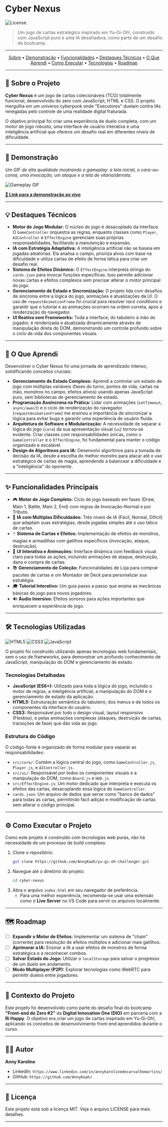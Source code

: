 # Cyber Nexus

![License](https://img.shields.io/badge/license-MIT-blue.svg)

> Um jogo de cartas estratégico inspirado em Yu-Gi-Oh!, construído com JavaScript puro e uma IA desafiadora, como parte de um desafio de bootcamp.

---

<p align="center">
  <a href="#-sobre-o-projeto">Sobre</a> •
  <a href="#-demonstracao">Demonstração</a> •
  <a href="#-funcionalidades-principais">Funcionalidades</a> •
  <a href="#-destaques-técnicos">Destaques Técnicos</a> •
  <a href="#-o-que-aprendi">O Que Aprendi</a> •
  <a href="#-como-executar-o-projeto">Como Executar</a> •
  <a href="#-tecnologias-utilizadas">Tecnologias</a> •
  <a href="#-roadmap">Roadmap</a>
</p>

---

## 🚀 Sobre o Projeto

**Cyber Nexus** é um jogo de cartas colecionáveis (TCG) totalmente funcional, desenvolvido do zero com JavaScript, HTML e CSS. O projeto mergulha em um universo cyberpunk onde "Executores" duelam contra IAs renegadas pelo controle de uma realidade digital fraturada.

O objetivo principal foi criar uma experiência de duelo completa, com um motor de jogo robusto, uma interface de usuário interativa e uma inteligência artificial que oferece um desafio real em diferentes níveis de dificuldade.

---

## 🎥 Demonstração

*Um GIF de alta qualidade mostrando o gameplay: a tela inicial, o cara-ou-coroa, uma invocação, um ataque e a tela de vitória/derrota.*

![Gameplay GIF](assets/img/gameplay.gif)

**[🔗 Link para a demonstração ao vivo](https://annykaah.github.io/yu-gi-oh-challenger/)**

---

## 💡 Destaques Técnicos

-   **Motor de Jogo Modular:** O núcleo do jogo é desacoplado da interface. O `GameController` orquestra as regras, enquanto classes como `Player`, `AIController` e `EffectEngine` gerenciam suas próprias responsabilidades, facilitando a manutenção e expansão.
-   **IA com Estratégia Adaptativa:** A inteligência artificial não se baseia em jogadas aleatórias. Ela analisa o campo, prioriza alvos com base na dificuldade e utiliza cartas de efeito de forma tática para criar um desafio real.
-   **Sistema de Efeitos Dinâmico:** O `EffectEngine` interpreta strings do `cards.json` para invocar funções específicas. Isso permite adicionar novas cartas e efeitos complexos sem precisar alterar o motor principal do jogo.
-   **Gerenciamento de Estado e Sincronização:** O projeto lida com desafios de sincronia entre a lógica do jogo, animações e atualizações da UI. O uso de `requestAnimationFrame` foi crucial para resolver *race conditions* e garantir que o tutorial e as animações ocorram na ordem correta, após a renderização do navegador.
-   **UI Reativa sem Frameworks:** Toda a interface, do tabuleiro à mão do jogador, é renderizada e atualizada dinamicamente através de manipulação direta do DOM, demonstrando um controle profundo sobre o ciclo de vida dos componentes visuais.

---

## 🧠 O Que Aprendi

Desenvolver o Cyber Nexus foi uma jornada de aprendizado intenso, solidificando conceitos cruciais:

-   **Gerenciamento de Estado Complexo:** Aprendi a controlar um estado de jogo com múltiplas variáveis (fases do turno, pontos de vida, cartas na mão, monstros no campo, efeitos ativos) usando apenas JavaScript puro, sem bibliotecas de gerenciamento de estado.
-   **Programação Assíncrona na Prática:** Lidar com animações (`setTimeout`, `async/await`) e o ciclo de renderização do navegador (`requestAnimationFrame`) me ensinou a importância de sincronizar a lógica para evitar bugs e garantir uma experiência de usuário fluida.
-   **Arquitetura de Software e Modularização:** A necessidade de separar a lógica do jogo (`core`) da sua apresentação visual (`ui`) tornou-se evidente. Criar classes com responsabilidades únicas, como o `GameController` e o `EffectEngine`, foi fundamental para manter o código organizado e escalável.
-   **Design de Algoritmos para IA:** Desenvolvi algoritmos para a tomada de decisão da IA, desde a escolha do melhor monstro para atacar até o uso estratégico de cartas de magia, aprendendo a balancear a dificuldade e a "inteligência" do oponente.

---

## ✨ Funcionalidades Principais

-   🎮 **Motor de Jogo Completo:** Ciclo de jogo baseado em fases (Draw, Main 1, Battle, Main 2, End) com regras de Invocação-Normal e por Tributo.
-   🤖 **IA com Múltiplas Dificuldades:** Três níveis de IA (Fácil, Normal, Difícil) que adaptam suas estratégias, desde jogadas simples até o uso tático de cartas.
-   🃏 **Sistema de Cartas e Efeitos:** Implementação de efeitos de monstros, magias e armadilhas com gatilhos específicos (invocação, ataque, destruição).
-   🎨 **UI Interativa e Animações:** Interface dinâmica com feedback visual claro para todas as ações, incluindo animações de ataque, destruição, dano e compra de cartas.
-   📚 **Gerenciamento de Coleção:** Funcionalidades de Loja para comprar pacotes de cartas e um Montador de Deck para personalizar sua estratégia.
-   🎓 **Tutorial Interativo:** Um guia passo a passo que ensina as mecânicas básicas do jogo para novos jogadores.
-   🔊 **Áudio Imersivo:** Efeitos sonoros para ações importantes que enriquecem a experiência de jogo.

---

## 🛠️ Tecnologias Utilizadas

![HTML5](https://img.shields.io/badge/html5-%23E34F26.svg?style=for-the-badge&logo=html5&logoColor=white)
![CSS3](https://img.shields.io/badge/css3-%231572B6.svg?style=for-the-badge&logo=css3&logoColor=white)
![JavaScript](https://img.shields.io/badge/javascript-%23323330.svg?style=for-the-badge&logo=javascript&logoColor=%23F7DF1E)

O projeto foi construído utilizando apenas tecnologias web fundamentais, sem o uso de frameworks, para demonstrar um profundo conhecimento de JavaScript, manipulação do DOM e gerenciamento de estado.

### Tecnologias Detalhadas

-   **JavaScript (ES6+):** Utilizado para toda a lógica do jogo, incluindo o motor de regras, a inteligência artificial, a manipulação do DOM e o gerenciamento de estado da aplicação.
-   **HTML5:** Estruturação semântica do tabuleiro, dos menus e de todos os componentes da interface do usuário.
-   **CSS3:** Responsável por todo o design visual, layout responsivo (Flexbox), e pelas animações complexas (ataques, destruição de cartas, transições de fase) que dão vida ao jogo.

### Estrutura do Código

O código-fonte é organizado de forma modular para separar as responsabilidades:

-   `src/core/`: Contém a lógica central do jogo, como `GameController.js`, `Player.js`, e `AIController.js`.
-   `src/ui/`: Responsável por todos os componentes visuais e a manipulação do DOM, como `Board.js` e `HUD.js`.
-   `src/EffectEngine.js`: Um motor dedicado que interpreta e executa os efeitos das cartas, desacoplando essa lógica do `GameController`.
-   `cards.json`: Um arquivo de dados que serve como "banco de dados" para todas as cartas, permitindo fácil adição e modificação de cartas sem alterar o código principal.

---

## ⚙️ Como Executar o Projeto

Como este projeto é construído com tecnologias web puras, não há necessidade de um processo de build complexo.

1. Clone o repositório:
   ```bash
   git clone https://github.com/AnnyKaah/yu-gi-oh-challenger.git
   ```
2. Navegue até o diretório do projeto:
   ```bash
   cd cyber-nexus
   ```
3. Abra o arquivo `index.html` em seu navegador de preferência.
   - Para uma melhor experiência, recomenda-se usar uma extensão como o **Live Server** no VS Code para servir os arquivos localmente.

---

## 🗺️ Roadmap

- [ ] **Expandir o Motor de Efeitos:** Implementar um sistema de "chain" (corrente) para resolução de efeitos múltiplos e adicionar mais gatilhos.
- [ ] **Aprimorar a IA:** Ensinar a IA a usar efeitos de monstros de forma estratégica e a reconhecer combos.
- [ ] **Salvar Estado do Jogo:** Utilizar o `localStorage` para salvar o progresso de um duelo em andamento.
- [ ] **Modo Multiplayer (P2P):** Explorar tecnologias como WebRTC para permitir duelos entre jogadores.

---

## 🎯 Contexto do Projeto

Este projeto foi desenvolvido como parte do desafio final do bootcamp **"Front-end do Zero #2"** da **Digital Innovation One (DIO)** em parceria com a **Ri Happy**. O objetivo era criar um jogo de cartas inspirado em Yu-Gi-Oh!, aplicando os conceitos de desenvolvimento front-end aprendidos durante o curso.

---

## 👨‍💻 Autor

**Anny Karoline**

- LinkedIn: `https://www.linkedin.com/in/annykarolinedecarvalhomartins/`
- GitHub: `https://github.com/AnnyKaah/`

---

## 📄 Licença

Este projeto está sob a licença MIT. Veja o arquivo LICENSE para mais detalhes.

---